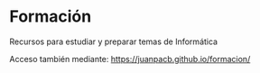 # Formación

Recursos para estudiar y preparar temas de Informática

Acceso también mediante: https://juanpacb.github.io/formacion/
